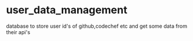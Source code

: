 # user_data_management
database to store user id's of github,codechef etc and get some data from their api's
